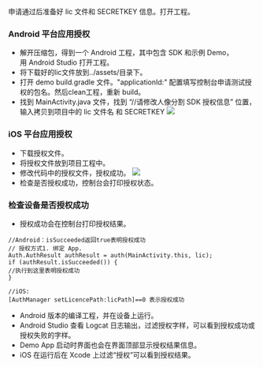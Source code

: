 ﻿申请通过后准备好 lic 文件和 SECRETKEY  信息。打开工程。

### Android 平台应用授权
- 解开压缩包，得到一个 Android 工程，其中包含 SDK 和示例 Demo，用 Android Studio 打开工程。
- 将下载好的lic文件放到../assets/目录下。
- 打开 demo build.gradle 文件。"applicationId:" 配置填写控制台申请测试授权的包名。然后clean工程，重新 build。
- 找到 MainActivity.java 文件，找到  “//请修改人像分割 SDK 授权信息” 位置，输入拷贝到项目中的 lic 文件名 和 SECRETKEY
![](https://main.qcloudimg.com/raw/80bf1dd7d2d86ea46dcbcd35f51913eb.png)

### iOS 平台应用授权
- 下载授权文件。
- 将授权文件放到项目工程中。
- 修改代码中的授权文件，授权成功。
![](https://main.qcloudimg.com/raw/b8bef599ae8826b6bdb0e22c46413331.png)
- 检查是否授权成功，控制台会打印授权状态。

### 检查设备是否授权成功
- 授权成功会在控制台打印授权结果。

```
//Android：isSucceeded返回true表明授权成功
// 授权方式1. 绑定 App.
Auth.AuthResult authResult = auth(MainActivity.this, lic);
if (authResult.isSucceeded()) {
//执行到这里表明授权成功
}
```
```
//iOS:
[AuthManager setLicencePath:licPath]==0 表示授权成功
```

- Android 版本的编译工程，并在设备上运行。
- Android Studio 查看 Logcat 日志输出，过滤授权字样，可以看到授权成功或授权失败的字样。
- Demo App 启动时界面也会在界面顶部显示授权结果信息。
- iOS 在运行后在 Xcode 上过滤“授权”可以看到授权结果。